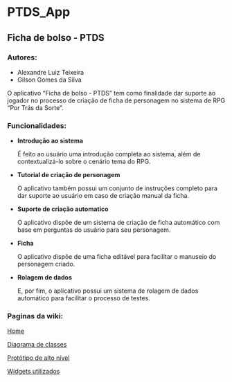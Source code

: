 # PTDS_App

<h2>Ficha de bolso - PTDS</h2> 

<H3>Autores:</H3>

<ul>
  <li>Alexandre Luiz Teixeira</li>
  <li>Gilson Gomes da Silva</li>
</ul>

<p>O aplicativo “Ficha de bolso - PTDS” tem como finalidade dar suporte ao jogador no processo de criação de ficha de personagem no sistema de RPG “Por Trás da Sorte”. </p>

<h3>Funcionalidades:</h3>

<ul>
  <li>
    <p><b>Introdução ao sistema</b></p>
    <p>É feito ao usuário uma introdução completa ao sistema, além de contextualizá-lo sobre o cenário tema do RPG.</p>
  </li>
  <li>
    <p><b>Tutorial de criação de personagem</b></p>
    <p>O aplicativo também possui um conjunto de instruções completo para dar suporte ao usuário em caso de criação manual da ficha.</p>
  </li>
  <li>
    <p><b>Suporte de criação automatico</b></p>
    <p>O aplicativo dispõe de um sistema de criação de ficha automático com base em perguntas do usuário para seu personagem.</p>
  </li>
  <li>
    <p><b>Ficha</b></p>
    <p>O aplicativo dispõe de uma ficha editável para facilitar o manuseio do personagem criado.</p>
  </li>
  <li>
    <p><b>Rolagem de dados</b></p>
    <p>E, por fim, o aplicativo possui um sistema de rolagem de dados automático para facilitar o processo de testes.</p>
  </li>
</ul>

<h3>Paginas da wiki:</h3>

<p><a href = "https://github.com/alexandreteixeira13/PTDS_App/wiki/home">Home<a></p> 
<p><a href = "https://github.com/alexandreteixeira13/PTDS_App/wiki/Diagrama-de-classes">Diagrama de classes</a></p>
<p><a href = "https://github.com/alexandreteixeira13/PTDS_App/wiki/Prot%C3%B3tipo-do-aplicativo">Protótipo de alto nível</a></p> 
<p><a href = "https://github.com/alexandreteixeira13/PTDS_App/wiki/Widgets-utilizados">Widgets utilizados</a></p>

<br>
<br>
<br>
<br>
